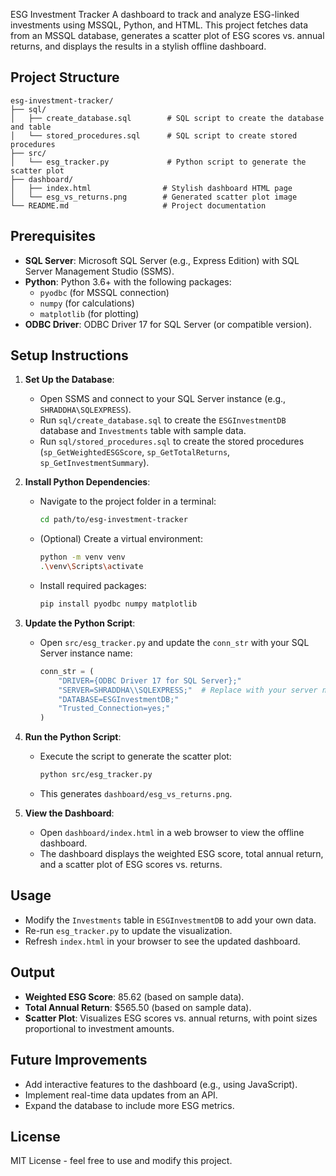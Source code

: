 ESG Investment Tracker
 A dashboard to track and analyze ESG-linked investments using MSSQL, Python, and HTML. This project fetches data from an MSSQL database, generates a scatter plot of ESG scores vs. annual returns, and displays the results in a stylish offline dashboard.

 ## Project Structure
 ```
 esg-investment-tracker/
 ├── sql/
 │   ├── create_database.sql        # SQL script to create the database and table
 │   └── stored_procedures.sql      # SQL script to create stored procedures
 ├── src/
 │   └── esg_tracker.py             # Python script to generate the scatter plot
 ├── dashboard/
 │   ├── index.html                # Stylish dashboard HTML page
 │   └── esg_vs_returns.png        # Generated scatter plot image
 └── README.md                     # Project documentation
 ```

 ## Prerequisites
 - **SQL Server**: Microsoft SQL Server (e.g., Express Edition) with SQL Server Management Studio (SSMS).
 - **Python**: Python 3.6+ with the following packages:
   - `pyodbc` (for MSSQL connection)
   - `numpy` (for calculations)
   - `matplotlib` (for plotting)
 - **ODBC Driver**: ODBC Driver 17 for SQL Server (or compatible version).

 ## Setup Instructions
 1. **Set Up the Database**:
    - Open SSMS and connect to your SQL Server instance (e.g., `SHRADDHA\SQLEXPRESS`).
    - Run `sql/create_database.sql` to create the `ESGInvestmentDB` database and `Investments` table with sample data.
    - Run `sql/stored_procedures.sql` to create the stored procedures (`sp_GetWeightedESGScore`, `sp_GetTotalReturns`, `sp_GetInvestmentSummary`).

 2. **Install Python Dependencies**:
    - Navigate to the project folder in a terminal:
      ```bash
      cd path/to/esg-investment-tracker
      ```
    - (Optional) Create a virtual environment:
      ```bash
      python -m venv venv
      .\venv\Scripts\activate
      ```
    - Install required packages:
      ```bash
      pip install pyodbc numpy matplotlib
      ```

 3. **Update the Python Script**:
    - Open `src/esg_tracker.py` and update the `conn_str` with your SQL Server instance name:
      ```python
      conn_str = (
          "DRIVER={ODBC Driver 17 for SQL Server};"
          "SERVER=SHRADDHA\\SQLEXPRESS;"  # Replace with your server name
          "DATABASE=ESGInvestmentDB;"
          "Trusted_Connection=yes;"
      )
      ```

 4. **Run the Python Script**:
    - Execute the script to generate the scatter plot:
      ```bash
      python src/esg_tracker.py
      ```
    - This generates `dashboard/esg_vs_returns.png`.

 5. **View the Dashboard**:
    - Open `dashboard/index.html` in a web browser to view the offline dashboard.
    - The dashboard displays the weighted ESG score, total annual return, and a scatter plot of ESG scores vs. returns.

 ## Usage
 - Modify the `Investments` table in `ESGInvestmentDB` to add your own data.
 - Re-run `esg_tracker.py` to update the visualization.
 - Refresh `index.html` in your browser to see the updated dashboard.

 ## Output
 - **Weighted ESG Score**: 85.62 (based on sample data).
 - **Total Annual Return**: $565.50 (based on sample data).
 - **Scatter Plot**: Visualizes ESG scores vs. annual returns, with point sizes proportional to investment amounts.

 ## Future Improvements
 - Add interactive features to the dashboard (e.g., using JavaScript).
 - Implement real-time data updates from an API.
 - Expand the database to include more ESG metrics.

 ## License
 MIT License - feel free to use and modify this project.


